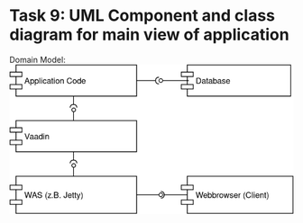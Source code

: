 # Task 9: UML Component and class diagram for main view of application

Domain Model:
![component model](media/CS1-Task9_ComponentDiagram.png)

